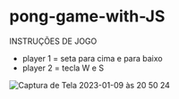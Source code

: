 # pong-game-with-JS

INSTRUÇÕES DE JOGO

- player 1 = seta para cima e para baixo 
- player 2 = tecla W e S


![Captura de Tela 2023-01-09 às 20 50 24](https://user-images.githubusercontent.com/117774887/211431051-9512d1d3-a8b2-4a88-87e7-087ff0f08fcb.png)
